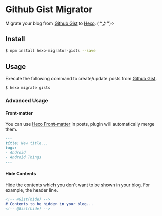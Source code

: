 # Github Gist Migrator

Migrate your blog from [Github Gist] to [Hexo]. ( ͡° ͜ʖ ͡°)✧ 


## Install

``` bash
$ npm install hexo-migrator-gists --save
```


## Usage

Execute the following command to create/update posts from [Github Gist].

``` bash
$ hexo migrate gists
```


### Advanced Usage

#### Front-matter

You can use [Hexo Front-matter] in posts, plugin will automatically merge them.

````markdown
---
title: New title...
tags:
- Android
- Android Things
---
````

#### Hide Contents

Hide the contents which you don't want to be shown in your blog. For example, the header line.

````markdown
<!-- @Gist(hide) -->
# Contents to be hidden in your blog...
<!-- @Gist(hide) -->
````


[Github Gist]: https://gist.github.com

[Hexo]: https://hexo.io

[Hexo Front-matter]: https://hexo.io/docs/front-matter.html
